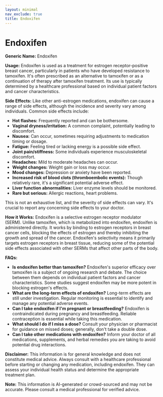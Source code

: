 ```yaml
---
layout: minimal
nav_exclude: true
title: Endoxifen
---
```


# Endoxifen

**Generic Name:** Endoxifen

**Usage:** Endoxifen is used as a treatment for estrogen receptor-positive breast cancer, particularly in patients who have developed resistance to tamoxifen. It's often prescribed as an alternative to tamoxifen or as a continuation of therapy after tamoxifen treatment.  Its use is typically determined by a healthcare professional based on individual patient factors and cancer characteristics.

**Side Effects:** Like other anti-estrogen medications, endoxifen can cause a range of side effects, although the incidence and severity vary among individuals.  Common side effects include:

* **Hot flashes:**  Frequently reported and can be bothersome.
* **Vaginal dryness/irritation:** A common complaint, potentially leading to discomfort.
* **Nausea:** Can occur, sometimes requiring adjustments to medication timing or dosage.
* **Fatigue:** Feeling tired or lacking energy is a possible side effect.
* **Joint pain/stiffness:** Some individuals experience musculoskeletal discomfort.
* **Headaches:**  Mild to moderate headaches can occur.
* **Weight changes:** Weight gain or loss may occur.
* **Mood changes:** Depression or anxiety have been reported.
* **Increased risk of blood clots (thromboembolic events):**  Though relatively rare, it's a significant potential adverse effect.
* **Liver function abnormalities:** Liver enzyme levels should be monitored.
* **Rare but serious:** Allergic reactions, heart problems.

This is not an exhaustive list, and the severity of side effects can vary.  It's crucial to report any concerning side effects to your doctor.

**How it Works:** Endoxifen is a selective estrogen receptor modulator (SERM).  Unlike tamoxifen, which is metabolized into endoxifen, endoxifen is administered directly. It works by binding to estrogen receptors in breast cancer cells, blocking the effects of estrogen and thereby inhibiting the growth and spread of the cancer.  Endoxifen's selectivity means it primarily targets estrogen receptors in breast tissue, reducing some of the potential side effects associated with other SERMs that affect other parts of the body.

**FAQs:**

* **Is endoxifen better than tamoxifen?**  Endoxifen's superior efficacy over tamoxifen is a subject of ongoing research and debate.  The choice between them depends on individual patient factors and cancer characteristics.  Some studies suggest endoxifen may be more potent in blocking estrogen's effects.
* **What are the long-term effects of endoxifen?** Long-term effects are still under investigation.  Regular monitoring is essential to identify and manage any potential adverse events.
* **Can I take endoxifen if I'm pregnant or breastfeeding?**  Endoxifen is contraindicated during pregnancy and breastfeeding.  Reliable contraception is essential while taking this medication.
* **What should I do if I miss a dose?**  Consult your physician or pharmacist for guidance on missed doses; generally, don't take a double dose.
* **Can I take other medications with endoxifen?**  Inform your doctor of all medications, supplements, and herbal remedies you are taking to avoid potential drug interactions.

**Disclaimer:** This information is for general knowledge and does not constitute medical advice.  Always consult with a healthcare professional before starting or changing any medication, including endoxifen.  They can assess your individual health status and determine the appropriate treatment plan.


**Note:** This information is AI-generated or crowd-sourced and may not be accurate. Please consult a medical professional for verified advice.